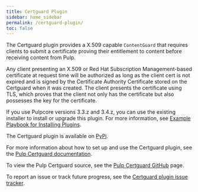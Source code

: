 ```yaml
---
title: Certguard Plugin
sidebar: home_sidebar
permalink: /certguard-plugin/
toc: false
---
```


The Certguard plugin provides a X.509 capable `ContentGuard` that requires clients to submit a certificate proving their entitlement to content before receiving content from Pulp.

Any client presenting an X.509 or Red Hat Subscription Management-based certificate at request time will be authorized as long as the client cert is not expired and is signed by the Certificate Authority Certificate stored on the Certguard when it was created. The client presents the certificate using TLS, which proves that the client not only has the certificate but also possesses the key for the certificate.

If you use Pulpcore versions 3.3.z and 3.4.z, you can use the existing installer to install or upgrade this plugin. For more information, see [Example Playbook for Installing Plugins](https://pulp-installer.readthedocs.io/en/latest/quickstart/#example-playbook-for-installing-plugins).

The Certguard plugin is available on [PyPi](https://pypi.org/project/pulp-certguard/).


For more information about how to set up and use the Certguard plugin, see the [Pulp Certguard documentation](https://pulp-certguard.readthedocs.io/en/latest/).

To view the Pulp Certguard source, see the [Pulp Certguard GitHub](https://github.com/pulp/pulp-certguard) page.

To report an issue or track future progress, see the [Certguard plugin issue tracker](https://pulp.plan.io/projects/certguard).
